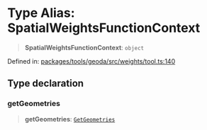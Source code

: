 # Type Alias: SpatialWeightsFunctionContext

> **SpatialWeightsFunctionContext**: `object`

Defined in: [packages/tools/geoda/src/weights/tool.ts:140](https://github.com/GeoDaCenter/openassistant/blob/0a6a7e7306d75a25dc968b3117f04cb7bd613bec/packages/tools/geoda/src/weights/tool.ts#L140)

## Type declaration

### getGeometries

> **getGeometries**: [`GetGeometries`](GetGeometries.md)
